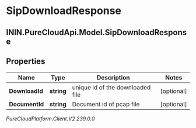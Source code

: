 # SipDownloadResponse

## ININ.PureCloudApi.Model.SipDownloadResponse

## Properties

|Name | Type | Description | Notes|
|------------ | ------------- | ------------- | -------------|
| **DownloadId** | **string** | unique id of the downloaded file | [optional] |
| **DocumentId** | **string** | Document id of pcap file | [optional] |



_PureCloudPlatform.Client.V2 239.0.0_
